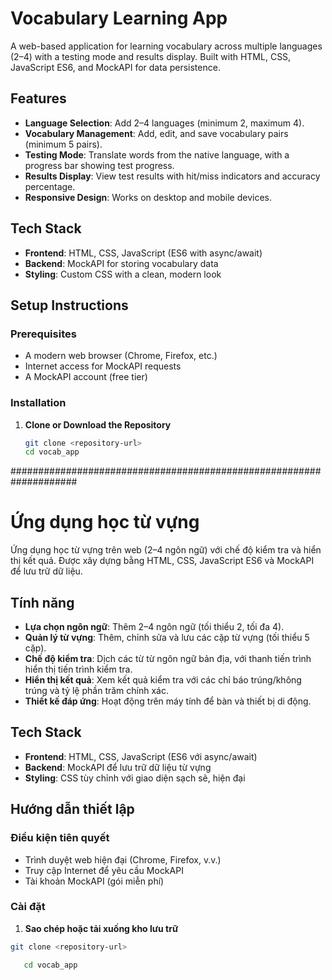 # Vocabulary Learning App

A web-based application for learning vocabulary across multiple languages (2–4) with a testing mode and results display. Built with HTML, CSS, JavaScript ES6, and MockAPI for data persistence.

## Features

- **Language Selection**: Add 2–4 languages (minimum 2, maximum 4).
- **Vocabulary Management**: Add, edit, and save vocabulary pairs (minimum 5 pairs).
- **Testing Mode**: Translate words from the native language, with a progress bar showing test progress.
- **Results Display**: View test results with hit/miss indicators and accuracy percentage.
- **Responsive Design**: Works on desktop and mobile devices.

## Tech Stack

- **Frontend**: HTML, CSS, JavaScript (ES6 with async/await)
- **Backend**: MockAPI for storing vocabulary data
- **Styling**: Custom CSS with a clean, modern look

## Setup Instructions

### Prerequisites

- A modern web browser (Chrome, Firefox, etc.)
- Internet access for MockAPI requests
- A MockAPI account (free tier)

### Installation

1. **Clone or Download the Repository**

   ```bash
   git clone <repository-url>
   cd vocab_app

   ```

####################################################################

# Ứng dụng học từ vựng

Ứng dụng học từ vựng trên web (2–4 ngôn ngữ) với chế độ kiểm tra và hiển thị kết quả. Được xây dựng bằng HTML, CSS, JavaScript ES6 và MockAPI để lưu trữ dữ liệu.

## Tính năng

- **Lựa chọn ngôn ngữ**: Thêm 2–4 ngôn ngữ (tối thiểu 2, tối đa 4).
- **Quản lý từ vựng**: Thêm, chỉnh sửa và lưu các cặp từ vựng (tối thiểu 5 cặp).
- **Chế độ kiểm tra**: Dịch các từ từ ngôn ngữ bản địa, với thanh tiến trình hiển thị tiến trình kiểm tra.
- **Hiển thị kết quả**: Xem kết quả kiểm tra với các chỉ báo trúng/không trúng và tỷ lệ phần trăm chính xác.
- **Thiết kế đáp ứng**: Hoạt động trên máy tính để bàn và thiết bị di động.

## Tech Stack

- **Frontend**: HTML, CSS, JavaScript (ES6 với async/await)
- **Backend**: MockAPI để lưu trữ dữ liệu từ vựng
- **Styling**: CSS tùy chỉnh với giao diện sạch sẽ, hiện đại

## Hướng dẫn thiết lập

### Điều kiện tiên quyết

- Trình duyệt web hiện đại (Chrome, Firefox, v.v.)
- Truy cập Internet để yêu cầu MockAPI
- Tài khoản MockAPI (gói miễn phí)

### Cài đặt

1. **Sao chép hoặc tải xuống kho lưu trữ**

```bash
git clone <repository-url>

   cd vocab_app
```
